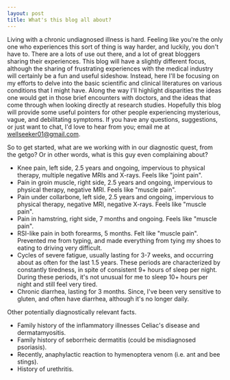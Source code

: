 ```yaml
---
layout: post
title: What's this blog all about? 
---
```


Living with a chronic undiagnosed illness is hard. Feeling like you're the only one who experiences this sort of thing is way harder, and luckily, you don't have to. There are a lots of use out there, and a lot of great bloggers sharing their experiences. This blog will have a slightly different focus, although the sharing of frustrating experiences with the medical industry will certainly be a fun and useful sideshow. Instead, here I'll be focusing on my efforts to delve into the basic scientific and clinical literatures on various conditions that I might have. Along the way I'll highlight disparities the ideas one would get in those brief encounters with doctors, and the ideas that come through when looking directly at research studies. Hopefully this blog will provide some useful pointers for other people experiencing mysterious, vague, and debilitating symptoms. If you have any questions, suggestions, or just want to chat, I'd love to hear from you; email me at <wellseeker01@gmail.com>. 

So to get started, what are we working with in our diagnostic quest, from the getgo? Or in other words, what is this guy even complaining about? 

* Knee pain, left side, 2.5 years and ongoing, impervious to physical therapy, multiple negative MRIs and X-rays. Feels like "joint pain".
* Pain in groin muscle, right side, 2.5 years and ongoing, impervious to physical therapy, negative MRI. Feels like "muscle pain". 
* Pain under collarbone, left side, 2.5 years and ongoing, impervious to physical therapy, negative MRI, negative X-rays. Feels like "muscle pain".
* Pain in hamstring, right side, 7 months and ongoing. Feels like "muscle pain". 
* RSI-like pain in both forearms, 5 months. Felt like "muscle pain". Prevented me from typing, and made everything from tying my shoes to eating to driving very difficult.
* Cycles of severe fatigue, usually lasting for 3-7 weeks, and occurring about as often for the last 1.5 years. These periods are characterized by constantly tiredness, in spite of consistent 9+ hours of sleep per night. During these periods, it's not unusual for me to sleep 10+ hours per night and still feel very tired.
* Chronic diarrhea, lasting for 3 months. Since, I've been very sensitive to gluten, and often have diarrhea, although it's no longer daily.
 

Other potentially diagnostically relevant facts.

* Family history of the inflammatory illnesses Celiac's disease and dermatamyositis. 
* Family history of seborrheic dermatitis (could be misdiagnosed psoriasis).
* Recently, anaphylactic reaction to hymenoptera venom (i.e. ant and bee stings).
* History of urethritis.


